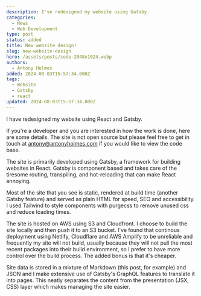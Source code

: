```yaml
---
description: I've redesigned my website using Gatsby.
categories:
  - News
  - Web Development
type: post
status: added
title: New website design!
slug: new-website-design
hero: /assets/posts/code-2048x1024.webp
authors:
  - Antony Holmes
added: 2024-08-03T15:57:34.000Z
tags:
  - Website
  - Gatsby
  - react
updated: 2024-08-03T15:57:34.000Z
---
```


I have redesigned my website using React and Gatsby.

<!-- end -->

If you're a developer and you are interested in how the work is done, here are some details. The site is not open source but please feel free to get in touch at [antony@antonyholmes.com](mailto:antony@antonyholmes.com) if you would like to view the code base.

The site is primarily developed using Gatsby, a framework for building websites in React. Gatsby is component based and takes care of the tiresome routing, transpiling, and hot-reloading that can make React annoying.

Most of the site that you see is static, rendered at build time (another Gatsby feature) and served as plain HTML for speed, SEO and accessibility. I used Tailwind to style components with purgecss to remove unused css and reduce loading times.

The site is hosted on AWS using S3 and Cloudfront. I choose to build the site locally and then push it to an S3 bucket. I've found that continous deployment using Netlify, Cloudflare and AWS Amplify to be unreliable and frequently my site will not build, usually because they will not pull the most recent packages into their build environment, so I prefer to have more control over the build process. The added bonus is that it's cheaper.

Site data is stored in a mixture of Markdown (this post, for example) and JSON and I make extensive use of Gatsby's GraphQL features to translate it into pages. This neatly separates the content from the presentation (JSX, CSS) layer which makes managing the site easier.
